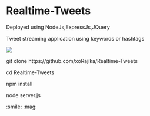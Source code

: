 # Realtime-Tweets
Deployed using NodeJs,ExpressJs,JQuery

Tweet streaming application using keywords or hashtags

<img src="http://i.imgur.com/rCBDmHZ.png?1" />

<p>git clone https://github.com/xoRajika/Realtime-Tweets</p>
<p>cd Realtime-Tweets</p>
<p>npm install</p>
<p>node server.js</p> 

<p> :smile: :mag: </p>
